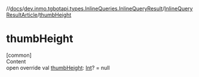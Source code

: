 //[docs](../../../index.md)/[dev.inmo.tgbotapi.types.InlineQueries.InlineQueryResult](../index.md)/[InlineQueryResultArticle](index.md)/[thumbHeight](thumb-height.md)



# thumbHeight  
[common]  
Content  
open override val [thumbHeight](thumb-height.md): [Int](https://kotlinlang.org/api/latest/jvm/stdlib/kotlin/-int/index.html)? = null  



